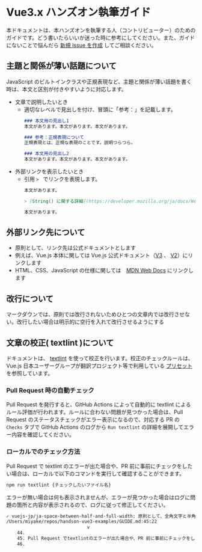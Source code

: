 # Vue3.x ハンズオン執筆ガイド

本ドキュメントは、本ハンズオンを執筆する人（コントリビューター）のためのガイドです。どう書いたらいいか迷った時に参考にしてください。また、ガイドにないことで悩んだら [新規 Issue を作成](https://github.com/vuejs-jp/handson-vue3-examples/issues/new) してご相談ください。

## 主題と関係が薄い話題について
JavaScript のビルトインクラスや正規表現など、主題と関係が薄い話題を書く時は、本文と区別が付きやすいように対応します。

- 文章で説明したいとき
    - 適切なレベルで見出しを付け、冒頭に「参考：」を記載します。
        ```md
        ### 本文用の見出し1
        本文があります。本文があります。本文があります。
        
        ### 参考：正規表現について
        正規表現とは、正規な表現のことです。説明つらつら。
        
        ### 本文用の見出し2
        本文があります。本文があります。本文があります。
        ```
- 外部リンクを表示したいとき
    - 引用 `> ` でリンクを表現します。
        ```md
        本文があります。
        
        > [String() に関する詳細](https://developer.mozilla.org/ja/docs/Web/JavaScript/Reference/Global_Objects/String/String)
        
        本文があります。
        ```

## 外部リンク先について
- 原則として、リンク先は公式ドキュメントとします
- 例えば、Vue.js 本体に関しては Vue.js 公式ドキュメント（[V3](https://v3.ja.vuejs.org/guide/introduction.html) 、 [V2](https://jp.vuejs.org/v2/guide/)）にリンクします
- HTML、CSS、JavaScript の仕様に関しては　[MDN Web Docs](https://developer.mozilla.org/ja/docs/Web) にリンクします

## 改行について
マークダウンでは、原則では改行されないためひとつの文章内では改行させない。改行したい場合は明示的に空行を入れて改行させるようにする

## 文章の校正( textlint )について

ドキュメントは、 [textlint](https://github.com/textlint/textlint) を使って校正を行います。校正のチェックルールは、Vue.js 日本ユーザーグループが翻訳プロジェクト等で利用している [プリセット](https://github.com/vuejs-jp/textlint-rule-preset-vuejs-jp) を参照しています。

### Pull Request 時の自動チェック

Pull Request を発行すると、GitHub Actions によって自動的に textlint によるルール評価が行われます。ルールに合わない問題が見つかった場合は、Pull Request のステータスチェックがエラー表示になるので、対応する PR の `Checks` タブで GitHub Actions のログから `Run textlint` の詳細を展開してエラー内容を確認してください。

### ローカルでのチェック方法

Pull Request で textlint のエラーが出た場合や、PR 前に事前にチェックをしたい場合は、ローカルで以下のコマンドを実行して確認することができます。

```bash
npm run textlint {チェックしたいファイル名}
```

エラーが無い場合は何も表示されませんが、エラーが見つかった場合はログに問題の箇所と内容が表示されるので、ログに従って修正してください。

```bash
✓ vuejs-jp/ja-space-between-half-and-full-width: 原則として、全角文字と半角文字の間にスペースを入れます。
/Users/miyake/repos/handson-vue3-examples/GUIDE.md:45:22
                              v
    44. 
    45. Pull Request でtextlintのエラーが出た場合や、PR 前に事前にチェックをしたい場合は、ローカルで以下のコマンドを実行して確認することができます。
    46. 
```
